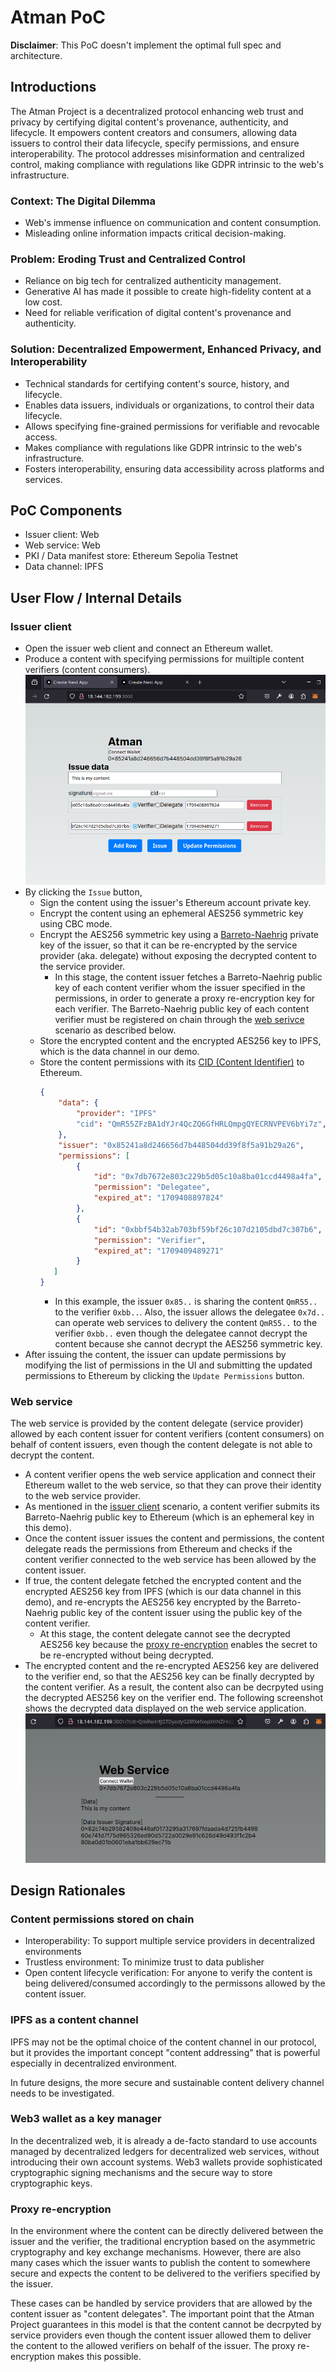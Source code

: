# Atman PoC

**Disclaimer**: This PoC doesn't implement the optimal full spec and architecture.

## Introductions

 The Atman Project is a decentralized protocol enhancing web trust and privacy by certifying digital content's provenance, authenticity, and lifecycle. It empowers content creators and consumers, allowing data issuers to control their data lifecycle, specify permissions, and ensure interoperability. The protocol addresses misinformation and centralized control, making compliance with regulations like GDPR intrinsic to the web's infrastructure.

### Context: The Digital Dilemma

- Web's immense influence on communication and content consumption.
- Misleading online information impacts critical decision-making.

### Problem: Eroding Trust and Centralized Control

- Reliance on big tech for centralized authenticity management.
- Generative AI has made it possible to create high-fidelity content at a low cost.
- Need for reliable verification of digital content's provenance and authenticity.

### Solution: Decentralized Empowerment, Enhanced Privacy, and Interoperability

- Technical standards for certifying content's source, history, and lifecycle.
- Enables data issuers, individuals or organizations, to control their data lifecycle.
- Allows specifying fine-grained permissions for verifiable and revocable access.
- Makes compliance with regulations like GDPR intrinsic to the web's infrastructure.
- Fosters interoperability, ensuring data accessibility across platforms and services.


## PoC Components 

- Issuer client: Web
- Web service: Web
- PKI / Data manifest store: Ethereum Sepolia Testnet
- Data channel: IPFS

## User Flow / Internal Details

### Issuer client
- Open the issuer web client and connect an Ethereum wallet.
- Produce a content with specifying permissions for muiltiple content verifiers (content consumers).
    ![](./images/issuer1.png)
- By clicking the `Issue` button,
    - Sign the content using the issuer's Ethereum account private key.
    - Encrypt the content using an ephemeral AES256 symmetric key using CBC mode.
    - Encrypt the AES256 symmetric key using a [Barreto-Naehrig](https://eprint.iacr.org/2007/390.pdf) private key of the issuer, so that it can be re-encrypted by the service provider (aka. delegate) without exposing the decrypted content to the service provider.
        - In this stage, the content issuer fetches a Barreto-Naehrig public key of each content verifier whom the issuer specified in the permissions, in order to generate a proxy re-encryption key for each verifier. The Barreto-Naehrig public key of each content verifier must be registered on chain through the [web serivce](#web-service) scenario as described below.
    - Store the encrypted content and the encrypted AES256 key to IPFS, which is the data channel in our demo.
    - Store the content permissions with its [CID (Content Identifier)](https://docs.ipfs.tech/concepts/content-addressing/) to Ethereum.
        ```json
        {
            "data": {
                "provider": "IPFS"
                "cid": "QmR55ZFzBA1dYJr4QcZQ6GfHRLQmpgQYECRNVPEV6bYi7z",
            },
            "issuer": "0x85241a8d246656d7b448504dd39f8f5a91b29a26",
            "permissions": [
                {
                    "id": "0x7db7672e803c229b5d05c10a8ba01ccd4498a4fa",
                    "permission": "Delegatee",
                    "expired_at": "1709408897824"
                },
                {
                    "id": "0xbbf54b32ab703bf59bf26c107d2105dbd7c307b6",
                    "permission": "Verifier",
                    "expired_at": "1709409489271"
                }
           ]
        }
        ```
        - In this example, the issuer `0x85..` is sharing the content `QmR55..` to the verifier `0xbb..`. Also, the issuer allows the delegatee `0x7d..` can operate web services to delivery the content `QmR55..` to the verifier `0xbb..` even though the delegatee cannot decrypt the content because she cannot decrypt the AES256 symmetric key.
- After issuing the content, the issuer can update permissions by modifying the list of permissions in the UI and submitting the updated permissions to Ethereum by clicking the `Update Permissions` button.


### Web service

The web service is provided by the content delegate (service provider) allowed by each content issuer for content verifiers (content consumers) on behalf of content issuers, even though the content delegate is not able to decrypt the content.

- A content verifier opens the web service application and connect their Ethereum wallet to the web service, so that they can prove their identity to the web service provider.
- As mentioned in the [issuer client](#issuer-client) scenario, a content verifier submits its Barreto-Naehrig public key to Ethereum (which is an ephemeral key in this demo).
- Once the content issuer issues the content and permissions, the content delegate reads the permissions from Ethereum and checks if the content verifier connected to the web service has been allowed by the content issuer.
- If true, the content delegate fetched the encrypted content and the encrypted AES256 key from IPFS (which is our data channel in this demo), and re-encrypts the AES256 key encrypted by the Barreto-Naehrig public key of the content issuer using the public key of the content verifier.
    - At this stage, the content delegate cannot see the decrypted AES256 key because the [proxy re-encryption](https://en.wikipedia.org/wiki/Proxy_re-encryption) enables the secret to be re-encrypted without being decrypted.
- The encrypted content and the re-encrypted AES256 key are delivered to the verifier end, so that the AES256 key can be finally decrypted by the content verifier. As a result, the content also can be decrpyted using the decrypted AES256 key on the verifier end. The following screenshot shows the decrypted data displayed on the web service application.
    ![](./images/verifier1.png)
    


## Design Rationales

### Content permissions stored on chain

- Interoperability: To support multiple service providers in decentralized environments
- Trustless environment: To minimize trust to data publisher
- Open content lifecycle verification: For anyone to verify the content is being delivered/consumed accordingly to the permissons allowed by the content issuer.

### IPFS as a content channel

IPFS may not be the optimal choice of the content channel in our protocol, but it provides the important concept "content addressing" that is powerful especially in decentralized environment.

In future designs, the more secure and sustainable content delivery channel needs to be investigated.

### Web3 wallet as a key manager

In the decentralized web, it is already a de-facto standard to use accounts managed by decentralized ledgers for decentralized web services, without introducing their own account systems. Web3 wallets provide sophisticated cryptographic signing mechanisms and the secure way to store cryptographic keys.

### Proxy re-encryption

In the environment where the content can be directly delivered between the issuer and the verifier, the traditional encryption based on the asymmetric cryptography and key exchange mechanisms.
However, there are also many cases which the issuer wants to publish the content to somewhere secure and expects the content to be delivered to the verifiers specified by the issuer.

These cases can be handled by service providers that are allowed by the content issuer as "content delegates".
The important point that the Atman Project guarantees in this model is that the content cannot be decrpyted by service providers even though the content issuer allowed them to deliver the content to the allowed verifiers on behalf of the issuer. The proxy re-encryption makes this possible.
